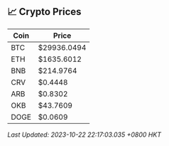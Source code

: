 ## 📈 Crypto Prices

| Coin | Price |
| ---- | ----- |
| BTC | $29936.0494 |
| ETH | $1635.6012 |
| BNB | $214.9764 |
| CRV | $0.4448 |
| ARB | $0.8302 |
| OKB | $43.7609 |
| DOGE | $0.0609 |

_Last Updated: 2023-10-22 22:17:03.035 +0800 HKT_
